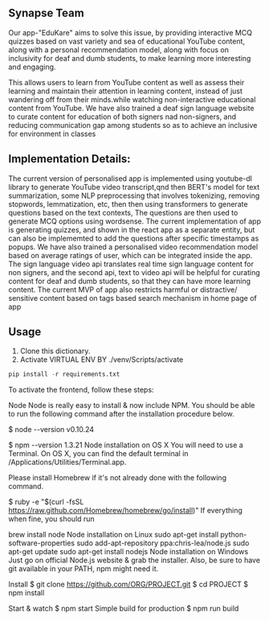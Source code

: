 

## Synapse Team

Our app-"EduKare" aims to solve this issue, by providing  interactive MCQ quizzes  based on vast variety and sea of educational YouTube content, along with a personal recommendation model, along with focus on inclusivity for deaf and dumb students, to make learning more interesting and engaging. 

This allows users to learn from YouTube content as well as assess their learning and maintain their attention in learning content, instead of just wandering off from their minds.while watching non-interactive educational content from YouTube.  We have also trained a deaf sign language website to curate content for education of both signers nad non-signers, and reducing communication gap among students so as to achieve an inclusive for environment in classes
## Implementation Details:

The current version of personalised app is implemented using youtube-dl library to generate YouTube video transcript,qnd then BERT's model for text summarization, some NLP preprocessing that involves tokenizing, removing stopwords, lemmatization, etc, then then using transformers to generate questions based on the text contexts, The questions are then used to generate MCQ options using wordsense. The current implementation of app is generating quizzes, and shown in the react app as a separate entity, but can also be implememted to add the questions after specific timestamps as popups. We have also trained  a personalised video recommendation model based on average ratings of user, which can be integrated inside the app.
The sign language video api translates real time sign language content for non signers, and the second api, text to video api will be helpful for curating content for deaf and dumb students, so that they can have more learning content. The current MVP of app also restricts harmful or distractive/ sensitive content based on tags based search mechanism in home page of app


## Usage


1. Clone this dictionary.
2. Activate VIRTUAL ENV BY ./venv/Scripts/activate
```python
pip install -r requirements.txt

```

To activate the frontend, follow these steps:

Node
Node is really easy to install & now include NPM. You should be able to run the following command after the installation procedure below.

$ node --version
v0.10.24

$ npm --version
1.3.21
Node installation on OS X
You will need to use a Terminal. On OS X, you can find the default terminal in /Applications/Utilities/Terminal.app.

Please install Homebrew if it's not already done with the following command.

$ ruby -e "$(curl -fsSL https://raw.github.com/Homebrew/homebrew/go/install)"
If everything when fine, you should run

brew install node
Node installation on Linux
sudo apt-get install python-software-properties
sudo add-apt-repository ppa:chris-lea/node.js
sudo apt-get update
sudo apt-get install nodejs
Node installation on Windows
Just go on official Node.js website & grab the installer. Also, be sure to have git available in your PATH, npm might need it.

Install
$ git clone https://github.com/ORG/PROJECT.git
$ cd PROJECT
$ npm install


Start & watch
$ npm start
Simple build for production
$ npm run build